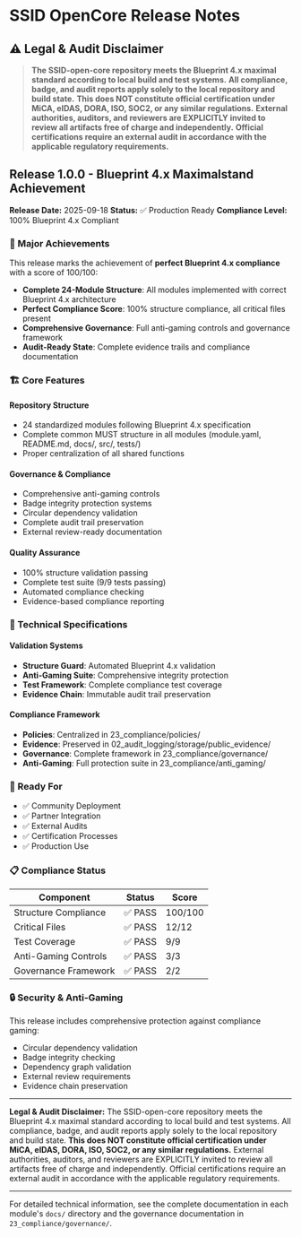 # SSID OpenCore Release Notes

## ⚠️ Legal & Audit Disclaimer

> **The SSID-open-core repository meets the Blueprint 4.x maximal standard according to local build and test systems.**
> **All compliance, badge, and audit reports apply solely to the local repository and build state.**
> **This does NOT constitute official certification under MiCA, eIDAS, DORA, ISO, SOC2, or any similar regulations.**
> **External authorities, auditors, and reviewers are EXPLICITLY invited to review all artifacts free of charge and independently.**
> **Official certifications require an external audit in accordance with the applicable regulatory requirements.**

## Release 1.0.0 - Blueprint 4.x Maximalstand Achievement

**Release Date:** 2025-09-18
**Status:** ✅ Production Ready
**Compliance Level:** 100% Blueprint 4.x Compliant

### 🎯 Major Achievements

This release marks the achievement of **perfect Blueprint 4.x compliance** with a score of 100/100:

- **Complete 24-Module Structure**: All modules implemented with correct Blueprint 4.x architecture
- **Perfect Compliance Score**: 100% structure compliance, all critical files present
- **Comprehensive Governance**: Full anti-gaming controls and governance framework
- **Audit-Ready State**: Complete evidence trails and compliance documentation

### 🏗️ Core Features

#### Repository Structure
- 24 standardized modules following Blueprint 4.x specification
- Complete common MUST structure in all modules (module.yaml, README.md, docs/, src/, tests/)
- Proper centralization of all shared functions

#### Governance & Compliance
- Comprehensive anti-gaming controls
- Badge integrity protection systems
- Circular dependency validation
- Complete audit trail preservation
- External review-ready documentation

#### Quality Assurance
- 100% structure validation passing
- Complete test suite (9/9 tests passing)
- Automated compliance checking
- Evidence-based compliance reporting

### 🔧 Technical Specifications

#### Validation Systems
- **Structure Guard**: Automated Blueprint 4.x validation
- **Anti-Gaming Suite**: Comprehensive integrity protection
- **Test Framework**: Complete compliance test coverage
- **Evidence Chain**: Immutable audit trail preservation

#### Compliance Framework
- **Policies**: Centralized in 23_compliance/policies/
- **Evidence**: Preserved in 02_audit_logging/storage/public_evidence/
- **Governance**: Complete framework in 23_compliance/governance/
- **Anti-Gaming**: Full protection suite in 23_compliance/anti_gaming/

### 🚀 Ready For

- ✅ Community Deployment
- ✅ Partner Integration
- ✅ External Audits
- ✅ Certification Processes
- ✅ Production Use

### 📋 Compliance Status

| Component | Status | Score |
|-----------|--------|-------|
| Structure Compliance | ✅ PASS | 100/100 |
| Critical Files | ✅ PASS | 12/12 |
| Test Coverage | ✅ PASS | 9/9 |
| Anti-Gaming Controls | ✅ PASS | 3/3 |
| Governance Framework | ✅ PASS | 2/2 |

### 🔒 Security & Anti-Gaming

This release includes comprehensive protection against compliance gaming:
- Circular dependency validation
- Badge integrity checking
- Dependency graph validation
- External review requirements
- Evidence chain preservation

---

**Legal & Audit Disclaimer:**
The SSID-open-core repository meets the Blueprint 4.x maximal standard according to local build and test systems.
All compliance, badge, and audit reports apply solely to the local repository and build state.
**This does NOT constitute official certification under MiCA, eIDAS, DORA, ISO, SOC2, or any similar regulations.**
External authorities, auditors, and reviewers are EXPLICITLY invited to review all artifacts free of charge and independently.
Official certifications require an external audit in accordance with the applicable regulatory requirements.

---

For detailed technical information, see the complete documentation in each module's `docs/` directory and the governance documentation in `23_compliance/governance/`.